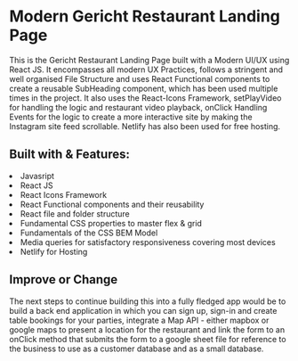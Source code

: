 <h1> Modern Gericht Restaurant Landing Page </h1>

<p> This is the Gericht Restaurant Landing Page built with a Modern UI/UX using React JS. It encompasses all modern UX Practices, follows a stringent and well organised File Structure and uses React Functional components to create a reusable SubHeading component, which has been used multiple times in the project. It also uses the React-Icons Framework, setPlayVideo for handling the logic and restaurant video playback, onClick Handling Events for the logic to create a more interactive site by making the Instagram site feed scrollable. Netlify has also been used for free hosting. </p>

<h2>Built with & Features:</h2>
<li>Javasript</li>
<li>React JS</li>
<li> React Icons Framework</li>
<li>React Functional components and their reusability</li>
<li>React file and folder structure</li>
<li>Fundamental CSS properties to master flex & grid</li>
<li>Fundamentals of the CSS BEM Model</li>
<li>Media queries for satisfactory responsiveness covering most devices</li>
<li>Netlify for Hosting</li>
  
<h2>Improve or Change</h2>
The next steps to continue building this into a fully fledged app would be to build a back end application in which you can sign up, sign-in and create table bookings for your parties, integrate a Map API - either mapbox or google maps to present a location for the restaurant and link the form to an onClick method that submits the form to a google sheet file for reference to the business to use as a customer database and as a small database.
